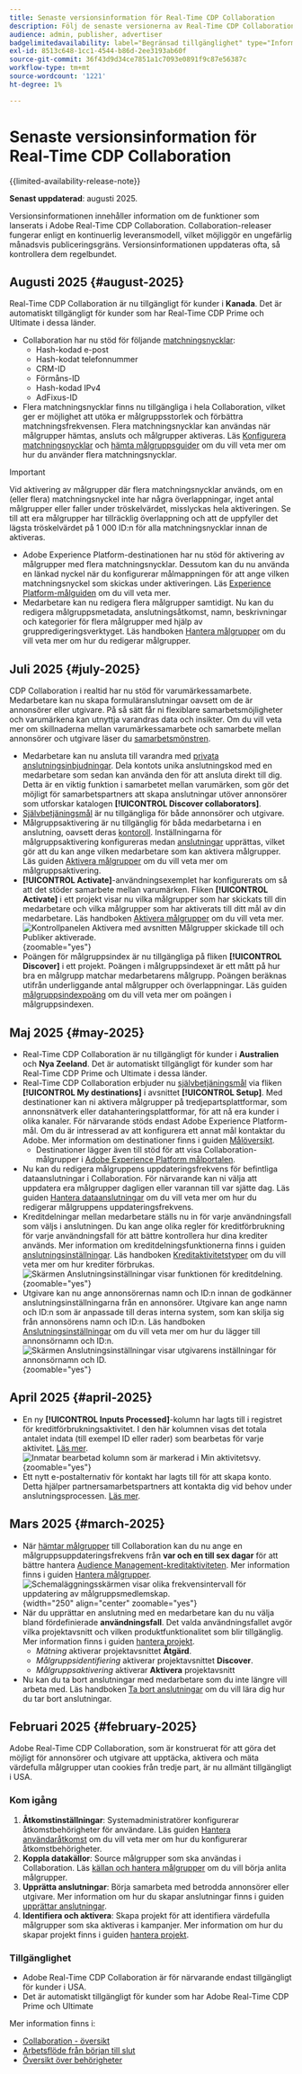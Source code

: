 ```yaml
---
title: Senaste versionsinformation för Real-Time CDP Collaboration
description: Följ de senaste versionerna av Real-Time CDP Collaboration
audience: admin, publisher, advertiser
badgelimitedavailability: label="Begränsad tillgänglighet" type="Informative" url="https://helpx.adobe.com/legal/product-descriptions/real-time-customer-data-platform-collaboration.html newtab=true"
exl-id: 8513c648-1cc1-4544-b86d-2ee3193ab60f
source-git-commit: 36f43d9d34ce7851a1c7093e0891f9c87e56387c
workflow-type: tm+mt
source-wordcount: '1221'
ht-degree: 1%

---
```


# Senaste versionsinformation för Real-Time CDP Collaboration

{{limited-availability-release-note}}

**Senast uppdaterad**: augusti 2025.

Versionsinformationen innehåller information om de funktioner som lanserats i Adobe Real-Time CDP Collaboration. Collaboration-releaser fungerar enligt en kontinuerlig leveransmodell, vilket möjliggör en ungefärlig månadsvis publiceringsgräns. Versionsinformationen uppdateras ofta, så kontrollera dem regelbundet.

## Augusti 2025 {#august-2025}

Real-Time CDP Collaboration är nu tillgängligt för kunder i **Kanada**. Det är automatiskt tillgängligt för kunder som har Real-Time CDP Prime och Ultimate i dessa länder.

* Collaboration har nu stöd för följande [matchningsnycklar](../setup/onboard-account.md#supported-match-keys):
   * Hash-kodad e-post
   * Hash-kodat telefonnummer
   * CRM-ID
   * Förmåns-ID
   * Hash-kodad IPv4
   * AdFixus-ID
* Flera matchningsnycklar finns nu tillgängliga i hela Collaboration, vilket ger er möjlighet att utöka er målgruppsstorlek och förbättra matchningsfrekvensen. Flera matchningsnycklar kan användas när målgrupper hämtas, ansluts och målgrupper aktiveras. Läs [Konfigurera matchningsnycklar](../setup/onboard-account.md) och [hämta målgruppsguider](../setup/onboard-audiences.md#map-fields) om du vill veta mer om hur du använder flera matchningsnycklar.

>[!IMPORTANT]
>
>Vid aktivering av målgrupper där flera matchningsnycklar används, om en (eller flera) matchningsnyckel inte har några överlappningar, inget antal målgrupper eller faller under tröskelvärdet, misslyckas hela aktiveringen. Se till att era målgrupper har tillräcklig överlappning och att de uppfyller det lägsta tröskelvärdet på 1 000 ID:n för alla matchningsnycklar innan de aktiveras.

* Adobe Experience Platform-destinationen har nu stöd för aktivering av målgrupper med flera matchningsnycklar. Dessutom kan du nu använda en länkad nyckel när du konfigurerar målmappningen för att ange vilken matchningsnyckel som skickas under aktiveringen. Läs [Experience Platform-målguiden](../destinations/experience-platform.md#linked-keys) om du vill veta mer.
* Medarbetare kan nu redigera flera målgrupper samtidigt. Nu kan du redigera målgruppsmetadata, anslutningsåtkomst, namn, beskrivningar och kategorier för flera målgrupper med hjälp av gruppredigeringsverktyget. Läs handboken [Hantera målgrupper](../setup/onboard-audiences.md#edit-audiences) om du vill veta mer om hur du redigerar målgrupper.

## Juli 2025 {#july-2025}

CDP Collaboration i realtid har nu stöd för varumärkessamarbete. Medarbetare kan nu skapa formuläranslutningar oavsett om de är annonsörer eller utgivare. På så sätt får ni flexiblare samarbetsmöjligheter och varumärkena kan utnyttja varandras data och insikter. Om du vill veta mer om skillnaderna mellan varumärkessamarbete och samarbete mellan annonsörer och utgivare läser du [samarbetsmönstren](../overview/collaboration-patterns.md).

* Medarbetare kan nu ansluta till varandra med [privata anslutningsinbjudningar](../connect/establishing-connections.md#private-connection-invites). Dela kontots unika anslutningskod med en medarbetare som sedan kan använda den för att ansluta direkt till dig. Detta är en viktig funktion i samarbetet mellan varumärken, som gör det möjligt för samarbetspartners att skapa anslutningar utöver annonsörer som utforskar katalogen **[!UICONTROL Discover collaborators]**.
* [Självbetjäningsmål](../setup/manage-destinations.md) är nu tillgängliga för både annonsörer och utgivare.
* Målgruppsaktivering är nu tillgänglig för båda medarbetarna i en anslutning, oavsett deras [kontoroll](../overview/roles.md). Inställningarna för målgruppsaktivering konfigureras medan [anslutningar](../connect/establishing-connections.md#configure-connection-settings) upprättas, vilket gör att du kan ange vilken medarbetare som kan aktivera målgrupper. Läs guiden [Aktivera målgrupper](../collaborate/activate.md) om du vill veta mer om målgruppsaktivering.
* **[!UICONTROL Activate]**-användningsexemplet har konfigurerats om så att det stöder samarbete mellan varumärken. Fliken **[!UICONTROL Activate]** i ett projekt visar nu vilka målgrupper som har skickats till din medarbetare och vilka målgrupper som har aktiverats till ditt mål av din medarbetare. Läs handboken [Aktivera målgrupper](../collaborate/activate.md) om du vill veta mer. <br> ![Kontrollpanelen Aktivera med avsnitten Målgrupper skickade till och Publiker aktiverade.](/help/assets/release-notes/2025/activate-dashboard.png){zoomable="yes"}
* Poängen för målgruppsindex är nu tillgängliga på fliken **[!UICONTROL Discover]** i ett projekt. Poängen i målgruppsindexet är ett mått på hur bra en målgrupp matchar medarbetarens målgrupp. Poängen beräknas utifrån underliggande antal målgrupper och överlappningar. Läs guiden [målgruppsindexpoäng](../collaborate/discover.md#audience-index-score) om du vill veta mer om poängen i målgruppsindexen.

## Maj 2025 {#may-2025}

* Real-Time CDP Collaboration är nu tillgängligt för kunder i **Australien** och **Nya Zeeland**. Det är automatiskt tillgängligt för kunder som har Real-Time CDP Prime och Ultimate i dessa länder.
* Real-Time CDP Collaboration erbjuder nu [självbetjäningsmål](../setup/manage-destinations.md) via fliken **[!UICONTROL My destinations]** i avsnittet **[!UICONTROL Setup]**. Med destinationer kan ni aktivera målgrupper på tredjepartsplattformar, som annonsnätverk eller datahanteringsplattformar, för att nå era kunder i olika kanaler. För närvarande stöds endast Adobe Experience Platform-mål. Om du är intresserad av att konfigurera ett annat mål kontaktar du Adobe. Mer information om destinationer finns i guiden [Målöversikt](../destinations/overview.md).
   * Destinationer lägger även till stöd för att visa Collaboration-målgrupper i [Adobe Experience Platform målportalen](https://experienceleague.adobe.com/en/docs/experience-platform/segmentation/ui/audience-portal.md#manage-audiences).
* Nu kan du redigera målgruppens uppdateringsfrekvens för befintliga dataanslutningar i Collaboration. För närvarande kan ni välja att uppdatera era målgrupper dagligen eller varannan till var sjätte dag. Läs guiden [Hantera dataanslutningar](../setup/manage-data-connection.md#scheduling) om du vill veta mer om hur du redigerar målgruppens uppdateringsfrekvens.
* Kreditdelningar mellan medarbetare ställs nu in för varje användningsfall som väljs i anslutningen. Du kan ange olika regler för kreditförbrukning för varje användningsfall för att bättre kontrollera hur dina krediter används. Mer information om kreditdelningsfunktionerna finns i guiden [anslutningsinställningar](../connect/establishing-connections.md#connection-settings). Läs handboken [Kreditaktivitetstyper](../setup/my-activity.md#types-of-activities) om du vill veta mer om hur krediter förbrukas. <br> ![Skärmen Anslutningsinställningar visar funktionen för kreditdelning.](/help/assets/release-notes/2025/credit-split.png){zoomable="yes"}
* Utgivare kan nu ange annonsörernas namn och ID:n innan de godkänner anslutningsinställningarna från en annonsörer. Utgivare kan ange namn och ID:n som är anpassade till deras interna system, som kan skilja sig från annonsörens namn och ID:n. Läs handboken [Anslutningsinställningar](../connect/establishing-connections.md#connection-settings.md) om du vill veta mer om hur du lägger till annonsörnamn och ID:n. <br> ![Skärmen Anslutningsinställningar visar utgivarens inställningar för annonsörnamn och ID.](/help/assets/release-notes/2025/add-advertiser-names-modal.png){zoomable="yes"}

## April 2025 {#april-2025}

* En ny **[!UICONTROL Inputs Processed]**-kolumn har lagts till i registret för kreditförbrukningsaktivitet. I den här kolumnen visas det totala antalet indata (till exempel ID eller rader) som bearbetas för varje aktivitet. [Läs mer](/help/guide/setup/my-activity.md#inputs-processed). <br> ![Inmatar bearbetad kolumn som är markerad i Min aktivitetsvy.](/help/assets/release-notes/2025/inputs-processed-column.png){zoomable="yes"}
* Ett nytt e-postalternativ för kontakt har lagts till för att skapa konto. Detta hjälper partnersamarbetspartners att kontakta dig vid behov under anslutningsprocessen. [Läs mer](../setup/onboard-account.md).

## Mars 2025 {#march-2025}

* När [hämtar målgrupper](/help/guide/setup/onboard-audiences.md) till Collaboration kan du nu ange en målgruppsuppdateringsfrekvens från **var och en till sex dagar** för att bättre hantera [Audience Management-kreditaktiviteten](/help/guide/setup/my-activity.md#types-of-activities). Mer information finns i guiden [Hantera målgrupper](https://experienceleague.adobe.com/en/docs/experience-platform/segmentation/ui/audience-portal.md#manage-audiences). <br> ![Schemaläggningsskärmen visar olika frekvensintervall för uppdatering av målgruppsmedlemskap.](/help/assets/setup/add-manage-audiences/audience-scheduling-frequency.png "Schemaläggningsskärmen visar olika frekvensintervall för uppdatering av målgruppsmedlemskap."){width="250" align="center" zoomable="yes"}
* När du upprättar en anslutning med en medarbetare kan du nu välja bland fördefinierade **användningsfall**. Det valda användningsfallet avgör vilka projektavsnitt och vilken produktfunktionalitet som blir tillgänglig. Mer information finns i guiden [hantera projekt](/help/guide/collaborate/manage-projects.md#project-use-cases).
   * *Mätning* aktiverar projektavsnittet **Åtgärd**.
   * *Målgruppsidentifiering* aktiverar projektavsnittet **Discover**.
   * *Målgruppsaktivering* aktiverar **Aktivera** projektavsnitt <br>
* Nu kan du ta bort anslutningar med medarbetare som du inte längre vill arbeta med. Läs handboken [Ta bort anslutningar](/help/guide/connect/establishing-connections.md#delete-connections) om du vill lära dig hur du tar bort anslutningar.

## Februari 2025 {#february-2025}

Adobe Real-Time CDP Collaboration, som är konstruerat för att göra det möjligt för annonsörer och utgivare att upptäcka, aktivera och mäta värdefulla målgrupper utan cookies från tredje part, är nu allmänt tillgängligt i USA.

### Kom igång

1. **Åtkomstinställningar**: Systemadministratörer konfigurerar åtkomstbehörigheter för användare. Läs guiden [Hantera användaråtkomst](/help/guide/permissions/manage-user-access.md#RTCDP-collaboration-access) om du vill veta mer om hur du konfigurerar åtkomstbehörigheter.
2. **Koppla datakällor**: Source målgrupper som ska användas i Collaboration. Läs [källan och hantera målgrupper](/help/guide/setup/onboard-audiences.md) om du vill börja anlita målgrupper.
3. **Upprätta anslutningar**: Börja samarbeta med betrodda annonsörer eller utgivare. Mer information om hur du skapar anslutningar finns i guiden [upprättar anslutningar](/help/guide/connect/establishing-connections.md).
4. **Identifiera och aktivera**: Skapa projekt för att identifiera värdefulla målgrupper som ska aktiveras i kampanjer. Mer information om hur du skapar projekt finns i guiden [hantera projekt](/help/guide/collaborate/manage-projects.md).

### Tillgänglighet

* Adobe Real-Time CDP Collaboration är för närvarande endast tillgängligt för kunder i USA.
* Det är automatiskt tillgängligt för kunder som har Adobe Real-Time CDP Prime och Ultimate

Mer information finns i:

* [Collaboration - översikt](/help/guide/home.md)
* [Arbetsflöde från början till slut](/help/guide/overview/end-to-end-workflow.md)
* [Översikt över behörigheter](/help/guide/permissions/overview.md)
